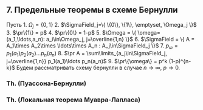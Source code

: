 ## 7. Предельные теоремы в схеме Бернулли ##

Пусть
    1. $\Omega_j = \{0,1\}$
    2. $\SigmaField_j=\{ \{0\}, \{1\}, \emptyset, \Omega_j \}$
    3. $\pr\{1\} = p$
    4. $\pr\{0\} = 1-p$
    5. $\Omega = \{ \omega=(a_1,\ldots,a_n): a_i\in\Omega_j, j=\overline{1,n} \}$
    6. $\SigmaField = \{ A = A_1\times A_2\times \ldots\times A_n : A_j\in\SigmaField_j \}$
    7. $p_\omega = p_1(a_1) p_2(a_2) \ldots p_n(a_n)$
    8. $\pr A = \sum\limits_{a_j\in\SigmaField_j, j=\overline{1,n}} p_1(a_1)\ldots p_n(a_n)$
    9. $\pr\{\omega\} = p^k (1-p)^{n-k}$
Будем рассматривать схему бернулли в случае $n\to\infty$, $p\to 0$.

### Th. (Пуассона-Бернулли) ###


### Th. (Локальная теорема Муавра-Лапласа) ###


